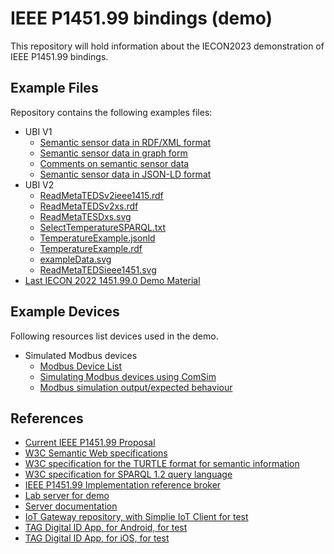 IEEE P1451.99 bindings (demo)
===============================

This repository will hold information about the IECON2023 demonstration of IEEE P1451.99 bindings.

Example Files
---------------

Repository contains the following examples files:

* UBI V1
	* [Semantic sensor data in RDF/XML format](UBI/V1/ReadTEDSExample.rdf)
	* [Semantic sensor data in graph form](UBI/V1/ReadTEDSExample.png)
	* [Comments on semantic sensor data](UBI/V1/CommentsOnRDF.md)
	* [Semantic sensor data in JSON-LD format](UBI/V1/ReadTEDSExample.jsonld)
* UBI V2
	* [ReadMetaTEDSv2ieee1415.rdf](UBI/V2/ReadMetaTEDSv2ieee1415.rdf)
	* [ReadMetaTEDSv2xs.rdf](UBI/V2/ReadMetaTEDSv2xs.rdf)
	* [ReadMetaTESDxs.svg](UBI/V2/ReadMetaTESDxs.svg)
	* [SelectTemperatureSPARQL.txt](UBI/V2/SelectTemperatureSPARQL.txt)
	* [TemperatureExample.jsonld](UBI/V2/TemperatureExample.jsonld)
	* [TemperatureExample.rdf](UBI/V2/TemperatureExample.rdf)
	* [exampleData.svg](UBI/V2/exampleData.svg)
	* [ReadMetaTEDSieee1451.svg](UBI/V2/ReadMetaTEDSieee1451.svg)
* [Last IECON 2022 1451.99.0 Demo Material](dot99_0/README.md)

Example Devices
------------------

Following resources list devices used in the demo.

* Simulated Modbus devices
	* [Modbus Device List](ModbusDevices.md)
	* [Simulating Modbus devices using ComSim](https://lab.tagroot.io/Community/Post/Simulating_Modbus_devices_using_ComSim)
	* [Modbus simulation output/expected behaviour](https://lab.tagroot.io/Reports/ModBusDeviceControl.md)

References
-------------

* [Current IEEE P1451.99 Proposal](https://gitlab.com/IEEE-SA/XMPPI/IoT)
* [W3C Semantic Web specifications](https://www.w3.org/TR/?tag=data)
* [W3C specification for the TURTLE format for semantic information](https://www.w3.org/TeamSubmission/turtle/#sec-collections)
* [W3C specification for SPARQL 1.2 query language](https://www.w3.org/TR/2023/WD-sparql12-query-20230516/)
* [IEEE P1451.99 Implementation reference broker](https://cybercity.online/)
* [Lab server for demo](https://lab.tagroot.io/)
* [Server documentation](https://lab.tagroot.io/Documentation/Index.md)
* [IoT Gateway repository, with Simplie IoT Client for test](https://github.com/PeterWaher/IoTGateway)
* [TAG Digital ID App, for Android, for test](https://play.google.com/store/apps/details?id=com.tag.IdApp)
* [TAG Digital ID App, for iOS, for test](https://apps.apple.com/tr/app/trust-anchor-id/id1580610247)